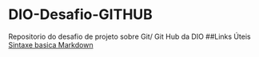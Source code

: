 # DIO-Desafio-GITHUB
Repositorio do desafio de projeto sobre Git/ Git Hub da DIO
##Links Úteis
[Sintaxe basica Markdown](https://www.markdownguide.org/basic-syntax/)
